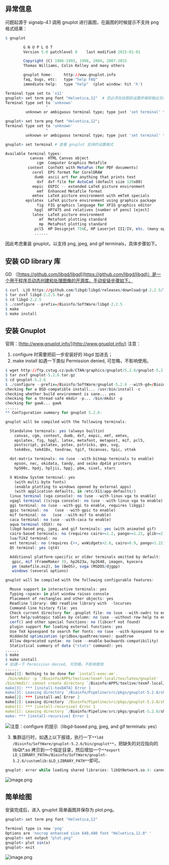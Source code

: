 ## 异常信息

问题起源于 signalp-4.1 调用 gnuplot 进行画图，在画图的时候提示不支持 png 格式结果：

```r
$ gnuplot

        G N U P L O T
        Version 5.0 patchlevel 0    last modified 2015-01-01

        Copyright (C) 1986-1993, 1998, 2004, 2007-2015
        Thomas Williams, Colin Kelley and many others

        gnuplot home:     http://www.gnuplot.info
        faq, bugs, etc:   type "help FAQ"
        immediate help:   type "help"  (plot window: hit 'h')

Terminal type set to 'x11'
gnuplot> set term png font "Helvetica,12"  # 您必须在绘图前设置终端和输出文件名
Terminal type set to 'unknown'
                  ^
         unknown or ambiguous terminal type; type just 'set terminal' for a list

gnuplot> set term png font "Helvetica,12";
Terminal type set to 'unknown'
                  ^
         unknown or ambiguous terminal type; type just 'set terminal' for a list

gnuplot> set terminal # 查看 gnuplot 支持的设置格式

Available terminal types:
           canvas  HTML Canvas object
              cgm  Computer Graphics Metafile
          context  ConTeXt with MetaFun (for PDF documents)
            corel  EPS format for CorelDRAW
             dumb  ascii art for anything that prints text
              dxf  dxf-file for AutoCad (default size 120x80)
            eepic  EEPIC -- extended LaTeX picture environment
              emf  Enhanced Metafile format
            emtex  LaTeX picture environment with emTeX specials
         epslatex  LaTeX picture environment using graphicx package
              fig  FIG graphics language for XFIG graphics editor
             hpgl  HP7475 and relatives [number of pens] [eject]
            latex  LaTeX picture environment
               mf  Metafont plotting standard
               mp  MetaPost plotting standard
             pcl5  HP Designjet 750C, HP Laserjet III/IV, etc. (many options)
             ......
```

因此考虑重装 gnuplot，以支持 png, jpeg, and gif terminals，具体步骤如下。

## 安装 GD library 库

GD （[https://github.com/libgd/libgd](https://github.com/libgd/libgd)）是一个用于程序员动态创建和处理图像的开源库。手动安装步骤如下。

```r
$ curl -LjO https://github.com/libgd/libgd/releases/download/gd-2.2.5/libgd-2.2.5.tar.gz
$ tar zvxf libgd-2.2.5.tar.gz
$ cd libgd-2.2.5
$ ./configure --prefix=/Bioinfo/SoftWare/libgd-2.2.5
$ make
$ make install
```

## 安装 Gnuplot

官网：[http://www.gnuplot.info/](http://www.gnuplot.info/)
注意：

1. configure 时需要把前一步安装好的 libgd 加进去；
2. make install 如遇一下类似 Permission denied, 可忽略，不影响使用。

```r
$ wget http://ftp.cstug.cz/pub/CTAN/graphics/gnuplot/5.2.6/gnuplot-5.2.6.tar.gz
$ tar zvxf gnuplot-5.2.6.tar.gz
$ cd gnuplot-5.2.6
$ ./configure --prefix=/Bioinfo/SoftWare/gnuplot-5.2.6 --with-gd=/Bioinfo/SoftWare/libgd-2.2.5 LDFLAGS="-L/Bioinfo//SoftWare/libgd-2.2.5/lib" CPPFLAGS="-I/Bioinfo/SoftWare/libgd-2.2.5/include"
checking for a BSD-compatible install... /usr/bin/install -c
checking whether build environment is sane... yes
checking for a thread-safe mkdir -p... /bin/mkdir -p
checking for gawk... gawk
......
** Configuration summary for gnuplot 5.2.6:

gnuplot will be compiled with the following terminals:

  Standalone terminals: yes (always builtin)
    canvas, cgm, context, dumb, dxf, eepic, emf, emtex,
    epslatex, fig, hpgl, latex, metafont, metapost, mif, pcl5,
    postscript, pslatex, pstex, pstricks, qms, svg,
    tek40xx, tek410x, texdraw, tgif, tkcanvas, tpic, vttek

  dot-matrix terminals: no (use --with-bitmap-terminals to enable)
    epson, nec, okidata, tandy, and seiko dp414 printers
    hp500c, hpdj, hpljii, hppj, pbm, sixel, starc

  X Window System terminal: yes
    (with multi-byte fonts)
    (enable plotting to windows opened by external apps)
    (with application defaults, in /etc/X11/app-defaults/)
  linux terminal (vga console): no (use --with-linux-vga to enable)
  vgagl terminal ((s)vga console): no (use --with-linux-vga to enable)
  ggi terminal: no (use --with-ggi to enable, requires libggi)
  gpic terminal: no   (use --with-gpic to enable)
  mif terminal: no   (use --with-mif to enable)
  caca terminal: no (use --with-caca to enable)
  aqua terminal (OSX): no
  libgd-based png, jpeg, and gif terminals: yes (with animated gif)
  cairo-based terminals: no (requires cairo>=1.2, pango>=1.22, glib>=2.28)
  lua/TikZ terminal: no
  wxt terminal: no (requires C++, wxWidgets>2.6, cairo>0.9, pango>1.22)
  Qt terminal: yes (qt4)

  Additional platform-specific or older terminals omitted by default:
   gpic, mif (FrameMaker 3), hp2623a, hp2648, imagen, kyocera
   pm (makefile.os2), be (BeOS), svga (MSDOS/djgpp)
   windows (several options)

gnuplot will be compiled with the following configurable features:

  Mouse support in interactive terminals: yes
  Typing <space> in plot window raises console
  Placement of rectangles and other objects: yes
  Readline library: GNU readline library with  -lncurses
  Command-line history file: yes
  Check current directory for .gnuplot file: no (use --with-cwdrc to enable)
  Sort help/subtopic tables by column: no (use --without-row-help to enable)
  cerf() and other special functions: no (libcerf not found)
  plugin support for loading external functions: yes
  Use TeX kpsexpand to search for fonts: no (use --with-kpsexpand to enable)
  Hidden3d optimization (gridbox/quadtree/none): quadtree
  Allow deprecated syntax: no (use --enable-backwards-compatibility)
  Statistical summary of data ("stats" command): yes
......
$ make
$ make install
# 如遇一下 Permission denied, 可忽略，不影响使用
......
make[3]: Nothing to be done for `install-exec-am'.
 /bin/mkdir -p '/Bioinfo/APPS/texlive/texmf-local/tex/latex/gnuplot'
/bin/mkdir: cannot create directory `/Bioinfo/APPS/texlive/texmf-local/tex/latex/gnuplot': Permission denied
make[3]: *** [install-texDATA] Error 1
make[3]: Leaving directory `/Bioinfo/Pipeline/src/pkgs/gnuplot-5.2.6/share/LaTeX'
make[2]: *** [install-am] Error 2
make[2]: Leaving directory `/Bioinfo/Pipeline/src/pkgs/gnuplot-5.2.6/share/LaTeX'
make[1]: *** [install-recursive] Error 1
make[1]: Leaving directory `/Bioinfo/Pipeline/src/pkgs/gnuplot-5.2.6/share'
make: *** [install-recursive] Error 1

```

![注意：configure 的提示（libgd-based png, jpeg, and gif terminals: yes）](https://shub-1251708715.cos.ap-guangzhou.myqcloud.com/elog-docs-images/FiH_owHy0-t8olR5zdMPMOFRpS8p.png "注意：configure 的提示（libgd-based png, jpeg, and gif terminals: yes）")

3. 集群运行时，如遇上以下报错，执行一下`**ldd /Bioinfo/SoftWare/gnuplot-5.2.6/bin/gnuplot**`，把缺失的对应指向的 libQt\*.so 拷贝到一个指定目录，然后增加一个`**export LD_LIBRARY_PATH=/Bioinfo/SoftWare/gnuplot-5.2.6/customlib:$LD_LIBRARY_PATH**`即可。

```r
gnuplot: error while loading shared libraries: libQtNetwork.so.4: cannot open shared object file: No such file or directory
```

![image.png](https://shub-1251708715.cos.ap-guangzhou.myqcloud.com/elog-docs-images/Ft6ClOMih9B9QcaFlzddhuXecFUM.png)

## 简单绘图

安装完成后，进入 gnuplot 简单画图并保存为 plot.png。

```r
gnuplot> set term png font "Helvetica,12"

Terminal type is now 'png'
Options are 'nocrop enhanced size 640,480 font "Helvetica,12.0" '
gnuplot> set output "plot.png"
gnuplot> plot sin(x)
gnuplot> exit
```

![image.png](https://shub-1251708715.cos.ap-guangzhou.myqcloud.com/elog-docs-images/Fik8q2KEXSU_-YS3EDeKD7i2v-Jr.png)
